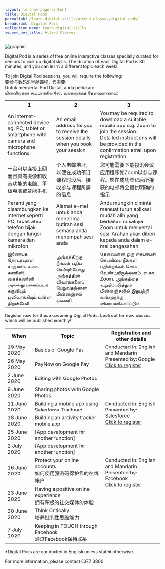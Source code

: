 ```yaml
---
layout: leftnav-page-content
title: Digital Pods
permalink: /learn-digital-skills/attend-classes/digital-pods/
breadcrumb: Digital Pods
collection_name: learn-digital-skills
second_nav_title: Attend Classes
---
```


![graphic](/images/learn-digital-skills/digital-pods.jpg)

Digital Pod is a series of free online interactive classes specially curated for seniors to pick up digital skills. The duration of each Digital Pod is 30 minutes, and you can learn a different topic each week! 

To join Digital Pod sessions, you will require the following: <br>要参与数码乐学舱课程，您需要: <br>Untuk menyertai Pod Digital, anda perlukan: <br>மின்னிலக்கக் கூட்டரங்கில் சேர, உங்களுக்குத் தேவையானவை:

<table>
  <tr>
    <th>1</th>
    <th>2</th>
    <th>3</th>
  </tr>
  <tr>
    <td>An internet-connected device eg. PC, tablet or smartphone with camera and microphone functions</td>
    <td>An email address for you to receive the session details when you book your session</td>
    <td>You may be required to download a suitable mobile app e.g. Zoom to join the session. Detailed instructions will be provided in the confirmation email upon registration</td>
  </tr>
<tr>
  <td>一台可以连接上网而且具有摄像和收音功能的电脑、平板电脑或智能手机</td>
  <td>个人电邮地址，以便在成功预订课程时段后，接收参与课程所需的信息</td>
  <td>您可能需要下载视讯会议应用程序如Zoom以参与课程。您在成功登记后所接获的电邮将会提供明确的指示</td>
  </tr>
<tr>
  <td>Peranti yang disambungkan ke internet seperti PC, tablet atau telefon bijak dengan fungsi kamera dan mikrofon</td>
  <td>Alamat e-mel untuk anda menerima butiran sesi semasa anda menempah sesi anda</td>
  <td>Anda mungkin diminta memuat turun aplikasi mudah alih yang berkaitan misalnya Zoom untuk menyertai sesi. Arahan akan diberi kepada anda dalam e-mel pengesahan</td>
</tr>
  <tr>
  <td>இணையத் தொடர்புள்ள சாதனம். எ.கா. கணினி, கைக்கணினி அல்லது புகைப்படக் கருவியும் ஒலிவாங்கியும் உள்ள திறன்பேசி</td>
  <td>அங்கத்திற்கு நீங்கள் பதிவு செய்யும்போது அங்கத்தின் விவரங்களைப் பெறுவதற்கான மின்னஞ்சல் முகவரி </td>
  <td>தேவையான ஒரு கைப்பேசி செயலியை நீங்கள் பதிவிறக்கம் செய்ய வேண்டியிருக்கலாம். எ.கா. Zoom. அங்கத்தை உறுதிப்படுத்தும் மின்னஞ்சலில் இதுபற்றி உங்களுக்கு விவரமளிக்கப்படும் </td>
</tr>
</table>

Register now for these upcoming Digital Pods. Look out for new classes which will be published monthly!

<table>
  <tr>
    <th>When</th>
    <th>Topic</th>
    <th>Registration and other details</th>
  </tr>
<tr>
  <td>19 May 2020</td>
  <td>Basics of Google Pay</td>
  <td rowspan="4" valign="top">Conducted in: English and Mandarin<br>Presented by: Google<br><a href="" target="_blank">Click to register</a></td>
  </tr>
<tr>
  <td>26 May 2020</td>
  <td>PayNow on Google Pay</td>
</tr>
<tr>
  <td>2 June 2020</td>
  <td>Editing with Google Photos</td>
</tr>
  <tr>
  <td>9 June 2020</td>
  <td>Sharing photos with Google Photos</td>
</tr>
<tr>
  <td>11 June 2020</td>
  <td>Building a mobile app using Salesforce Trialhead</td>
  <td rowspan="4" valign="top">Conducted in: English<br>Presented by: Salesforce<br><a href="" target="_blank">Click to register</a></td>
  </tr>
<tr>
  <td>18 June 2020</td>
  <td>Building an activity tracker mobile app</td>
</tr>
<tr>
  <td>25 June 2020</td>
  <td>[App development for another function]</td>
</tr>
  <tr>
  <td>2 July 2020</td>
  <td>[App development for another function]</td>
</tr>
<tr>
  <td>16 June 2020</td>
  <td>Protect your online accounts<br>如何使用强密码保护您的在线帐户</td>
  <td rowspan="4" valign="top">Conducted in: English and Mandarin<br>Presented by: Facebook<br><a href="" target="_blank">Click to register</a></td>
  </tr>
<tr>
  <td>23 June 2020</td>
  <td>Having a positive online experience<br>拥有积极的社交媒体的体验</td>
  
</tr>
<tr>
  <td>30 June 2020</td>
  <td>Think Critically<br>培养批判性思维能力</td>
</tr>
  <tr>
  <td>7 July 2020</td>
  <td>Keeping in TOUCH through Facebook<br>通过Facebook保持联系</td>
</tr>
</table>

*Digital Pods are conducted in English unless stated otherwise.

For more information, please contact 6377 3800.
